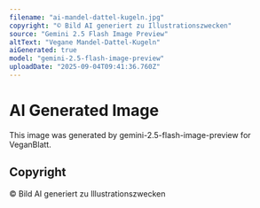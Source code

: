 ```yaml
---
filename: "ai-mandel-dattel-kugeln.jpg"
copyright: "© Bild AI generiert zu Illustrationszwecken"
source: "Gemini 2.5 Flash Image Preview"
altText: "Vegane Mandel-Dattel-Kugeln"
aiGenerated: true
model: "gemini-2.5-flash-image-preview"
uploadDate: "2025-09-04T09:41:36.760Z"
---
```


# AI Generated Image

This image was generated by gemini-2.5-flash-image-preview for VeganBlatt.

## Copyright
© Bild AI generiert zu Illustrationszwecken

